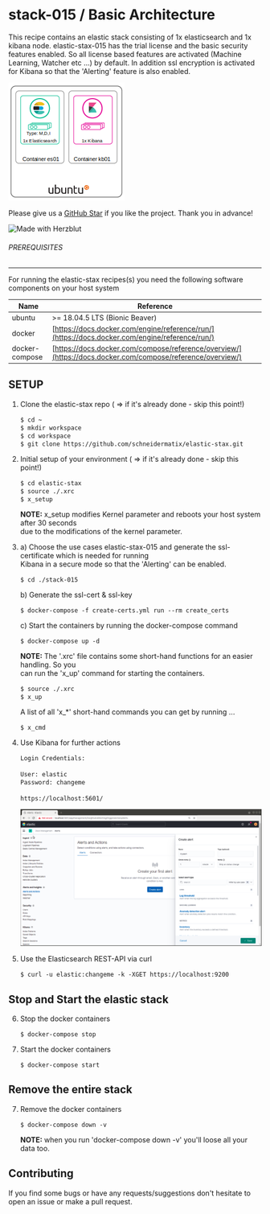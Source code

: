 # stack-015 / Basic Architecture

This recipe contains an elastic stack consisting of 1x elasticsearch and 1x kibana node. elastic-stax-015 has the trial license 
and the basic security features enabled. So all license based features are activated (Machine Learning, Watcher etc ...) by
default. In addition ssl encryption is activated for Kibana so that the 'Alerting' feature is also enabled.

![Elastic Stack Basic Architecture](../resources/assets/images/BasicArchitecture-01.png)

Please give us a [GitHub Star](https://github.com/schneidermatix/elastic-stax/stargazers)
if you like the project. Thank you in advance!

![Made with Herzblut](../resources/assets/images/MadeWithHerzblut01.png) <br>

###### PREREQUISITES
---
For running the elastic-stax recipes(s) you need the following software components on your host system

Name           | Reference    
-------------- | --------------- 
ubuntu         | >= 18.04.5 LTS (Bionic Beaver)
docker         | [https://docs.docker.com/engine/reference/run/](https://docs.docker.com/engine/reference/run/)
docker-compose | [https://docs.docker.com/compose/reference/overview/](https://docs.docker.com/compose/reference/overview/)

SETUP
---

01. Clone the elastic-stax repo ( => if it's already done - skip this point!)

        $ cd ~
        $ mkdir workspace
        $ cd workspace
        $ git clone https://github.com/schneidermatix/elastic-stax.git

02. Initial setup of your environment ( => if it's already done - skip this point!)

        $ cd elastic-stax
        $ source ./.xrc
        $ x_setup

    **NOTE:** x_setup modifies Kernel parameter and reboots your host system after 30 seconds\
    due to the modifications of the kernel parameter.

03. a) Choose the use cases elastic-stax-015 and generate the ssl-certificate which is needed for running\
   Kibana in a secure mode so that the 'Alerting' can be enabled.

        $ cd ./stack-015
 
    b) Generate the ssl-cert & ssl-key 

        $ docker-compose -f create-certs.yml run --rm create_certs

    c) Start the containers by running the docker-compose command

        $ docker-compose up -d 

    **NOTE:** The '.xrc' file contains some short-hand functions for an easier handling. So you\
    can run the 'x_up' command for starting the containers.

        $ source ./.xrc
        $ x_up

    A list of all 'x_*' short-hand commands you can get by running ...

        $ x_cmd

04. Use Kibana for further actions

        Login Credentials:

        User: elastic
        Password: changeme

        https://localhost:5601/

    ![Kibana Login](../resources/assets/images/stack-015_pict-01.png)

05. Use the Elasticsearch REST-API via curl

        $ curl -u elastic:changeme -k -XGET https://localhost:9200

Stop and Start the elastic stack
---

06. Stop the docker containers

        $ docker-compose stop

07. Start the docker containers

        $ docker-compose start 

Remove the entire stack
---

07. Remove the docker containers

        $ docker-compose down -v

    **NOTE:** when you run 'docker-compose down -v' you'll loose all your data too.

Contributing
---
If you find some bugs or have any requests/suggestions don't hesitate to open an issue or make a pull request.
